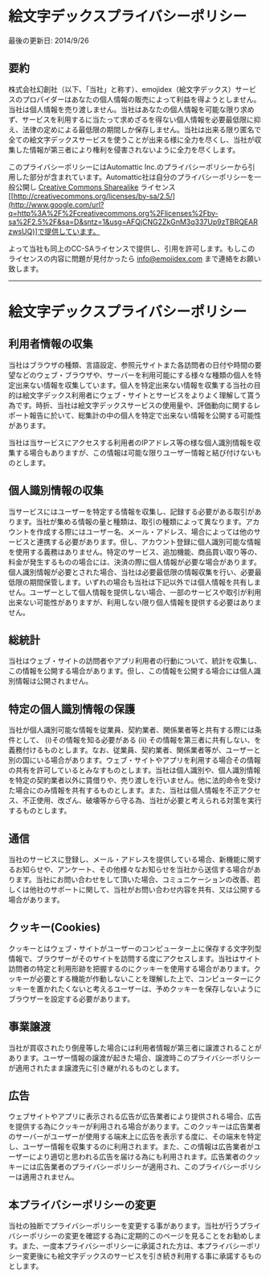 絵文字デックスプライバシーポリシー
==================================

最後の更新日: 2014/9/26

要約
----

株式会社幻創社（以下、「当社」と称す）、emojidex（絵文字デックス）サービスのプロパイダーはあなたの個人情報の販売によって利益を得ようとしません。当社は個人情報を売り渡しません。当社はあなたの個人情報を可能な限り求めず、サービスを利用するに当たって求めざるを得ない個人情報を必要最低限に抑え、法律の定めによる最低限の期間しか保存しません。当社は出来る限り匿名で全ての絵文字デックスサービスを使うことが出来る様に全力を尽くし、当社が収集した情報が第三者により権利を侵害されないように全力を尽くします。

このプライバシーポリシーにはAutomattic
Inc.のプライバシーポリシーから引用した部分が含まれています。Automattic社は自分のプライバシーポリシーを一般公開し
[Creative Commons Sharealike](http://www.google.com/url?q=http%3A%2F%2Fcreativecommons.org%2Flicenses%2Fby-sa%2F2.5%2F&sa=D&sntz=1&usg=AFQjCNG2ZkGnM3q337Up9zTBRQEARzwsUQ) ライセンス
[[http://creativecommons.org/licenses/by-sa/2.5/](http://www.google.com/url?q=http%3A%2F%2Fcreativecommons.org%2Flicenses%2Fby-sa%2F2.5%2F&sa=D&sntz=1&usg=AFQjCNG2ZkGnM3q337Up9zTBRQEARzwsUQ)]で提供しています。

よって当社も同上のCC-SAライセンスで提供し、引用を許可します。もしこのライセンスの内容に問題が見付かったら
[info@emojidex.com](mailto:info@emojidex.com)
まで連絡をお願い致します。

* * *

絵文字デックスプライバシーポリシー
==================================

利用者情報の収集
----------------

当社はブラウザの種類、言語設定、参照元サイトまた各訪問者の日付や時間の要望などのウェブ・ブラウザや、サーバーを利用可能にする様々な種類の個人を特定出来ない情報を収集しています。個人を特定出来ない情報を収集する当社の目的は絵文字デックス利用者にウェブ・サイトとサービスをよりよく理解して貰う為です。時折、当社は絵文字デックスサービスの使用量や、評価動向に関するレポート報告に於いて、総集計の中の個人を特定で出来ない情報を公開する可能性があります。

当社は当サービスにアクセスする利用者のIPアドレス等の様な個人識別情報を収集する場合もありますが、この情報は可能な限りユーザー情報と結び付けないものとします。

個人識別情報の収集
------------------

当サービスにはユーザーを特定する情報を収集し、記録する必要がある取引があります。当社が集める情報の量と種類は、取引の種類によって異なります。アカウントを作成する際にはユーザー名、メール・アドレス、場合によっては他のサービスと連携する必要があります。但し、アカウント登録に個人識別可能な情報を使用する義務はありません。特定のサービス、追加機能、商品買い取り等の、料金が発生するものの場合には、決済の際に個人情報が必要な場合があります。個人識別情報が必要とされた場合、当社は必要最低限の情報収集を行い、必要最低限の期間保管します。いずれの場合も当社は下記以外では個人情報を共有しません。ユーザーとして個人情報を提供しない場合、一部のサービスや取引が利用出来ない可能性がありますが、利用しない限り個人情報を提供する必要はありません。

総統計
------

当社はウェブ・サイトの訪問者やアプリ利用者の行動について、統計を収集し、この情報を公開する場合があります。但し、この情報を公開する場合には個人識別情報は公開されません。

特定の個人識別情報の保護
------------------------

当社が個人識別可能な情報を従業員、契約業者、関係業者等と共有する際には条件として、 (i)その情報を知る必要がある
(ii)
その情報を第三者に共有しない、を義務付けるものとします。なお、従業員、契約業者、関係業者等が、ユーザーと別の国にいる場合があります。ウェブ・サイトやアプリを利用する場合その情報の共有を許可しているとみなすものとします。当社は個人識別や、個人識別情報を特定の契約業者以外に賃借りや、売り渡しを行いません。他に法的命令を受けた場合にのみ情報を共有するものとします。また、当社は個人情報を不正アクセス、不正使用、改ざん、破壊等から守る為、当社が必要と考えられる対策を実行するものとします。

通信
----

当社のサービスに登録し、メール・アドレスを提供している場合、新機能に関するお知らせや、アンケート、その他様々なお知らせを当社から送信する場合があります。当社にお問い合わせをして頂いた場合、コミュニケーションの改善、若しくは他社のサポートに関して、当社がお問い合わせ内容を共有、又は公開する場合があります。

クッキー(Cookies)
-----------------

クッキーとはウェブ・サイトがユーザーのコンピューター上に保存する文字列型情報で、ブラウザーがそのサイトを訪問する度にアクセスします。当社はサイト訪問者の特定と利用形跡を把握するのにクッキーを使用する場合があります。クッキーが必要とする機能が作動しないことを理解した上で、コンピューターにクッキーを置かれたくないと考えるユーザーは、予めクッキーを保存しないようにブラウザーを設定する必要があります。

事業譲渡
--------

当社が買収されたり倒産等した場合には利用者情報が第三者に譲渡されることがあります。ユーザー情報の譲渡が起きた場合、譲渡時このプライバシーポリシーが適用されたまま譲渡先に引き継がれるものとします。

広告
----

ウェブサイトやアプリに表示される広告が広告業者により提供される場合、広告を提供する為にクッキーが利用される場合があります。このクッキーは広告業者のサーバーがユーザーが使用する端末上に広告を表示する度に、その端末を特定し、ユーザー情報を収集するのに利用されます。また、この情報は広告業者がユーザーにより適切と思われる広告を届ける為にも利用されます。広告業者のクッキーには広告業者のプライバシーポリシーが適用され、このプライバシーポリシーは適用されません。

本プライバシーポリシーの変更
----------------------------

当社の独断でプライバシーポリシーを変更する事があります。当社が行うプライバシーポリシーの変更を確認する為に定期的このページを見ることをお勧めします。また、一度本プライバシーポリシーに承諾された方は、本プライバシーポリシー変更後にも絵文字デックスのサービスを引き続き利用する事に承諾するものとします。
